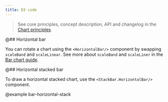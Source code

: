 ```yaml
---
title: D3 code
---
```


> See core principles, concept description, API and changelog in the [Chart principles](/data-display/d3-chart/).

@## Horizontal bar

You can rotate a chart using the `<HorizontalBar/>` component by swapping `scaleBand` and `scaleLinear`. See more about `scaleBand` and `scaleLiner` in the [Bar chart guide](/data-display/bar-chart/bar-chart-d3-code/#addc35).

@## Horizontal stacked bar

To draw a horizontal stacked chart, use the `<StackBar.HorizontalBar/>` component.

@example bar-horizontal-stack
